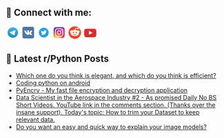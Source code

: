 ## 🔎 Connect with me:
[<img src="https://github.com/bullbesh/bullbesh/blob/main/images/Telegram.png" width="32" height="32" />](https://t.me/bullbesh)
[<img src="https://github.com/bullbesh/bullbesh/blob/main/images/VK.png" width="32" height="32" />](https://vk.com/bullbesh)
[<img src="https://github.com/bullbesh/bullbesh/blob/main/images/Twitter.png" width="32" height="32" />](https://twitter.com/bullbesh1)
[<img src="https://github.com/bullbesh/bullbesh/blob/main/images/Instagram.png" width="32" height="32" />](https://www.instagram.com/bullbesh)
[<img src="https://github.com/bullbesh/bullbesh/blob/main/images/Reddit.png" width="32" height="32" />](https://www.reddit.com/user/bullbesh)
[<img src="https://github.com/bullbesh/bullbesh/blob/main/images/YouTube.png" width="32" height="32" />](https://www.youtube.com/channel/UCtfjRs6uzgq5mfm8S06WTcg)

## 📕 Latest r/Python Posts
<!-- BLOG-POST-LIST:START -->
- [Which one do you think is elegant, and which do you think is efficient?](https://www.reddit.com/r/Python/comments/116ie6m/which_one_do_you_think_is_elegant_and_which_do/)
- [Coding python on android](https://www.reddit.com/r/Python/comments/116ichq/coding_python_on_android/)
- [PyEncry - My fast file encryption and decryption application](https://www.reddit.com/r/Python/comments/116gedd/pyencry_my_fast_file_encryption_and_decryption/)
- [Data Scientist in the Aerospace Industry #2 - As promised Daily No BS Short Videos. YouTube link in the comments section. &lpar;Thanks over the insane support&rpar;. Today&#39;s topic: How to trim your Dataset to keep relevant data.](https://www.reddit.com/r/Python/comments/116foi1/data_scientist_in_the_aerospace_industry_2_as/)
- [Do you want an easy and quick way to explain your image models?](https://www.reddit.com/r/Python/comments/116buoe/do_you_want_an_easy_and_quick_way_to_explain_your/)
<!-- BLOG-POST-LIST:END -->
